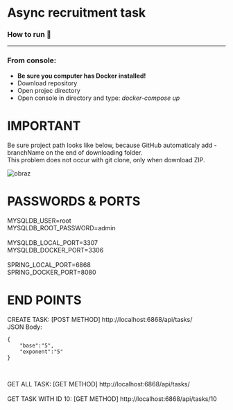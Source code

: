 # Async recruitment task


### How to run 🔨
---

### From console:

- **Be sure you computer has Docker installed!**
- Download repository 
- Open projec directory
- Open console in directory and type:    *docker-compose up*

# IMPORTANT
Be sure project path looks like below, because GitHub automaticaly add -branchName on the end of downloading folder.
</br>
This problem does not occur with git clone, only when download ZIP.

![obraz](https://user-images.githubusercontent.com/42815359/162811293-26c29710-6664-47a9-b753-659030d5338c.png)

# PASSWORDS & PORTS

MYSQLDB_USER=root</br>
MYSQLDB_ROOT_PASSWORD=admin
</br></br>
MYSQLDB_LOCAL_PORT=3307</br>
MYSQLDB_DOCKER_PORT=3306
</br></br>
SPRING_LOCAL_PORT=6868</br>
SPRING_DOCKER_PORT=8080


# END POINTS 

CREATE TASK: [POST METHOD] http://localhost:6868/api/tasks/ </br>
JSON Body:
```
{
    "base":"5",
    "exponent":"5"
}
```
</br>

GET ALL TASK: [GET METHOD] http://localhost:6868/api/tasks/ </br>
</br>
GET TASK WITH ID 10: [GET METHOD] http://localhost:6868/api/tasks/10 </br>
